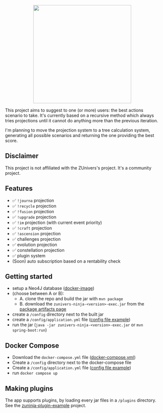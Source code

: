 <div align="center">
<img src="https://repository-images.githubusercontent.com/420819440/51db7016-b325-4d1b-a1d3-ce82d771f58b" height="320px">
</div>

This project aims to suggest to one (or more) users: the best actions scenario to take.
It's currently based on a recursive method which always tries projections until it cannot do anything more than the previous iteration. 

I'm planning to move the projection system to a tree calculation system, generating all possible scenarios and returning the one providing the best score. 

## Disclaimer

This project is not affiliated with the ZUnivers's project. It's a community project.

## Features
- ✅ `!journa` projection
- ✅ `!recycle` projection
- ✅ `!fusion` projection
- ✅ `!upgrade` projection
- ✅ `!im` projection (with current event priority)
- ✅ `!craft` projection
- ✅ `!ascension` projection
- ✅ challenges projection
- ✅ evolution projection
- ✅ constellation projection
- ✅ plugin system
- (Soon) auto subscription based on a rentability check


## Getting started
- setup a Neo4J database ([docker-image](https://hub.docker.com/_/neo4j))
- (choose between A or B):
  - A. clone the repo and build the jar with `mvn package`
  - B. download the `zunivers-ninja-<version>-exec.jar` from the [package artifacts page](https://github.com/AlexPresso/ZUnivers-Ninja/packages/1071646) 
- create a `/config` directory next to the built jar
- create a `/config/application.yml` file ([config file example](https://github.com/AlexPresso/ZUnivers-Ninja/blob/main/src/main/resources/application.yml))
- run the jar (`java -jar zunivers-ninja-<version>-exec.jar` or `mvn spring-boot:run`)
## Docker Compose
- Download the `docker-compose.yml` file ([docker-compose.yml](https://github.com/AlexPresso/ZUnivers-Ninja/blob/main/docker-compose.yml))
- Create a `/config` directory next to the docker-compose file
- Create a `/config/application.yml` file ([config file example](https://github.com/AlexPresso/ZUnivers-Ninja/blob/main/src/main/resources/application.yml))
- run `docker compose up`

## Making plugins
The app supports plugins, by loading every jar files in a `/plugins` directory.  
See the [zuninja-plugin-example](https://github.com/AlexPresso/ZUnivers-Ninja/tree/main/zuninja-plugin-example) project.
